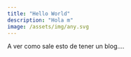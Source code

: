 ```yaml
---
title: "Hello World"
description: "Hola m"
image: /assets/img/any.svg
---
```


A ver como sale esto de tener un blog....